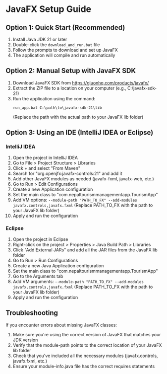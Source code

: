 # JavaFX Setup Guide

## Option 1: Quick Start (Recommended)

1. Install Java JDK 21 or later
2. Double-click the `download_and_run.bat` file
3. Follow the prompts to download and set up JavaFX
4. The application will compile and run automatically

## Option 2: Manual Setup with JavaFX SDK

1. Download JavaFX SDK from https://gluonhq.com/products/javafx/
2. Extract the ZIP file to a location on your computer (e.g., C:\javafx-sdk-21)
3. Run the application using the command:
   ```
   run_app.bat C:\path\to\javafx-sdk-21\lib
   ```
   (Replace the path with the actual path to your JavaFX lib folder)

## Option 3: Using an IDE (IntelliJ IDEA or Eclipse)

### IntelliJ IDEA

1. Open the project in IntelliJ IDEA
2. Go to File > Project Structure > Libraries
3. Click + and select "From Maven"
4. Search for "org.openjfx:javafx-controls:21" and add it
5. Add other JavaFX modules as needed (javafx-fxml, javafx-web, etc.)
6. Go to Run > Edit Configurations
7. Create a new Application configuration
8. Set the main class to "com.nepaltourismmanagementapp.TourismApp"
9. Add VM options: `--module-path "PATH_TO_FX" --add-modules javafx.controls,javafx.fxml`
   (Replace PATH_TO_FX with the path to your JavaFX lib folder)
10. Apply and run the configuration

### Eclipse

1. Open the project in Eclipse
2. Right-click on the project > Properties > Java Build Path > Libraries
3. Click "Add External JARs" and add all the JAR files from the JavaFX lib folder
4. Go to Run > Run Configurations
5. Create a new Java Application configuration
6. Set the main class to "com.nepaltourismmanagementapp.TourismApp"
7. Go to the Arguments tab
8. Add VM arguments: `--module-path "PATH_TO_FX" --add-modules javafx.controls,javafx.fxml`
   (Replace PATH_TO_FX with the path to your JavaFX lib folder)
9. Apply and run the configuration

## Troubleshooting

If you encounter errors about missing JavaFX classes:

1. Make sure you're using the correct version of JavaFX that matches your JDK version
2. Verify that the module-path points to the correct location of your JavaFX lib folder
3. Check that you've included all the necessary modules (javafx.controls, javafx.fxml, etc.)
4. Ensure your module-info.java file has the correct requires statements
